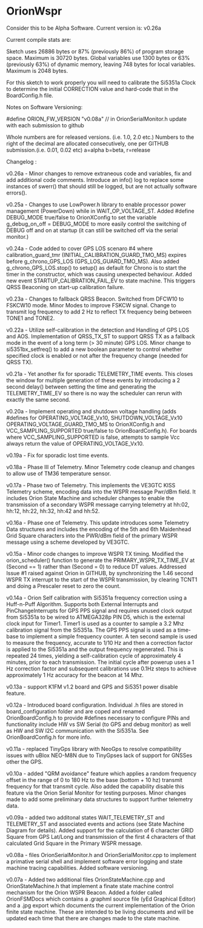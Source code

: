 # OrionWspr


Consider this to be Alpha Software. Current version is: v0.26a
 

Current compile stats are:

Sketch uses 26886 bytes or 87% (previously 86%) of program storage space. Maximum is 30720 bytes. 
Global variables use 1300 bytes or 63% (previously 63%) of dynamic memory, leaving 748 bytes for local variables. 
Maximum is 2048 bytes.

For this sketch to work properly you will need to calibrate the Si5351a Clock to determine the initial CORRECTION value
and hard-code that in the BoardConfig.h file. 

Notes on Software Versioning:

#define ORION_FW_VERSION "v0.08a" // in OrionSerialMonitor.h update with each submission to github

Whole numbers are for released versions. (i.e. 1.0, 2.0 etc.)
Numbers to the right of the decimal are allocated consecutively, one per GITHUB submission.(i.e. 0.01, 0.02 etc)
a=alpha b=beta, r=release


Changelog :

v0.26a - Minor changes to remove extraneous code and variables, fix and add additional code comments. Introduce an
info() log to replace some instances of swerr() that should still be logged, but are not actually software errors().

v0.25a - Changes to use LowPower.h library to enable processor power management (PowerDown) while in WAIT_OP_VOLTAGE_ST.
Added #define DEBUG_MODE true/false to OrionXConfig to set the variable  g_debug_on_off = DEBUG_MODE to more easily
control the switching of DEBUG off and on at startup (it can still be switched off via the serial monitor.) 

v0.24a - Code added to cover GPS LOS scenaro #4 where calibration_guard_tmr (INITIAL_CALIBRATION_GUARD_TMO_MS) expires 
before g_chrono_GPS_LOS (GPS_LOS_GUARD_TMO_MS). Also added g_chrono_GPS_LOS.stop() to setup() as default for Chrono
is to start the timer in the constructor, which was causing unexpected behaviour. Added new event STARTUP_CALIBRATION_FAIL_EV
to state machine. This triggers QRSS Beaconing on start-up calibration failure. 

v0.23a - Changes to fallback QRSS Beacon. Switched from DFCW10 to FSKCW10 mode. Minor Modes to improve FSKCW signal. Change to transmit log frequency 
to add 2 Hz to reflect TX frequency being between TONE1 and TONE2. 

v0.22a - Utilize self-calibration in the detection and Handling of GPS LOS and AOS. Implementation of QRSS_TX_ST to support QRSS TX as a fallback mode in
the event of a long term (> 30 minute) GPS LOS. Minor change to si5351bx_setfreq() to add a new boolean parameter to control
whether specified clock is enabled or not after the frequency change (needed for QRSS TX). 

v0.21a - Yet another fix for sporadic TELEMETRY_TIME events. This closes the window for multiple generation of these events by introducing a 2 second delay()
between setting the time and generating the TELEMETRY_TIME_EV so there is no way the scheduler can rerun with exactly the same second. 

v0.20a - Implement operating and shutdown voltage handling (adds #defines for OPERATING_VOLTAGE_Vx10, SHUTDOWN_VOLTAGE_Vx10
OPERATING_VOLTAGE_GUARD_TMO_MS to OrionXConfig.h and VCC_SAMPLING_SUPPORTED true/false to OrionBoardConfig.h). 
For boards where VCC_SAMPLING_SUPPORTED is false, attempts to sample Vcc always return the value of OPERATING_VOLTAGE_Vx10.

v0.19a - Fix for sporadic lost time events.

v0.18a - Phase III of Telemetry. Minor Telemetry code cleanup and changes to allow use of TM36 temperature sensor. 

v0.17a - Phase two of Telemetry. This implements the VE3GTC KISS Telemetry scheme, encoding data into the WSPR message Pwr/dBm field.
It includes Orion State Machine and scheduler changes to enable the transmission of a secondary WSPR message carrying telemetry at 
hh:02, hh:12, hh:22, hh:32, hh:42 and hh:52. 

v0.16a - Phase one of Telemetry. This update introduces some Telemetry Data structures and includes the encoding of the 5th and 6th 
Maidenhead Grid Square characters into the PWR/dBm field of the primary WSPR message using a scheme developed by VE3GTC. 

v0.15a - Minor code changes to improve WSPR TX timing. Modified the orion_scheduler() function to generate the PRIMARY_WSPR_TX_TIME_EV
at (Second == 1) rather than (Second = 0) to reduce DT values. Addressed Issue #1 raised against Orion in GITHUB, by
synchronizing the 1.46 second WSPR TX interrupt to the start of the WSPR transmission, by clearing TCNT1 and doing a Prescaler
reset to zero the count. 

v0.14a - Orion Self calibration with Si5351a frequency correction using  a Huff-n-Puff Algorithm. Supports both External Interrupts
and PinChangeInterrupts for GPS PPS signal and requires unused clock output from Si5351a to be wired to ATMEGA328p PIN D5, which
is the external clock input for Timer1. Timer1 is used as a counter to sample a 3.2 Mhz calibration signal from the Si5351a.
The GPS PPS signal is used as a time-base to implement a simple frequency counter. A ten second sample is used to measure the
frequency, accurate to 1/10 Hz and then a correction factor is applied to the Si5351a and the output frequency regenerated. This 
is repeated 24 times, yielding a self-calibration cycle of approximately 4 minutes, prior to each transmission. The initial cycle
after powerup uses a 1 Hz correction factor and subsequent calibrations use 0.1Hz steps to achieve approximately 1 Hz accuracy
for the beacon at 14 Mhz. 

v0.13a - support K1FM v1.2 board and GPS and Si5351 power disable feature.

v0.12a - Introduced board configuration. Individual .h files are stored in board_configuration folder and are coped and renamed  
OrionBoardConfig.h to provide #defines necessary to configure PINs and functionality include HW vs SW Serial (to GPS and debug 
monitor) as well as HW and SW I2C communication with the Si5351a. See OrionBoardConfig.h for more info. 

v0.11a - replaced TinyGps library with NeoGps to resolve compatibility issues with uBlox NEO-M8N due to TinyGpses
lack of support for GNSSes other the GPS. 

v0.10a - added "QRM avoidance" feature which applies a random frequency offset in the range of 0 to 180 Hz to the 
base (bottom + 10 hz) transmit frequency for that transmit cycle. Also added the capability disable this feature via 
the Orion Serial Monitor for testing purposes. Minor changes made to add some preliminary data structures to support
further telemetry data. 

v0.09a - added two additonal states WAIT_TELEMETRY_ST and TELEMETRY_ST and associated events and actions 
(see State Machine Diagram for details). Added support for the calculation of 6 character GRID
Square from GPS Lat/Long and transmission of the first 4 characters of that calculated Grid Square in the Primary 
WSPR message. 

v0.08a - files OrionSerialMonitor.h and OrionSerialMonitor.cpp 
to implement a primative serial shell and implement software error logging and state machine tracing capabilities.
Added software versioning. 
 
v0.07a - Added two additional files OrionStateMachine.cpp and OrionStateMachine.h that 
implement a finate state machine control mechanism for the Orion WSPR Beacon. Added a folder called 
OrionFSMDocs which contains a .graphml source file (yEd Graphical Editor) and a .jpg export which documents the current
implementation of the Orion finite state machine. These are intended to be living documents and will be updated
each time that there are changes made to the state machine. 

